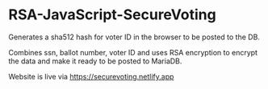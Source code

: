 # RSA-JavaScript-SecureVoting


Generates a sha512 hash for voter ID in the browser to be posted to the DB. 

Combines ssn, ballot number, voter ID and uses RSA encryption to encrypt the data and make it ready to be posted to MariaDB.

Website is live via https://securevoting.netlify.app


